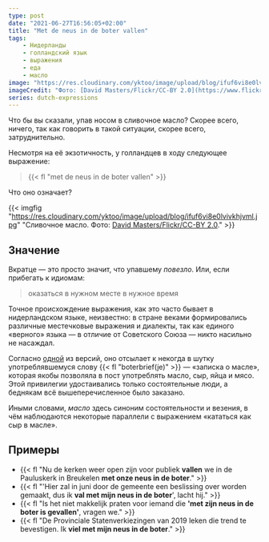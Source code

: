```yaml
---
type: post
date: "2021-06-27T16:56:05+02:00"
title: "Met de neus in de boter vallen"
tags:
    - Нидерланды
    - голландский язык
    - выражения
    - еда
    - масло
image: "https://res.cloudinary.com/yktoo/image/upload/blog/ifuf6vi8e0lvivkhjvml.jpg"
imageCredit: "Фото: [David Masters/Flickr/CC-BY 2.0](https://www.flickr.com/photos/davidmasters/3626277386)."
series: dutch-expressions
---
```


Что бы вы сказали, упав носом в сливочное масло? Скорее всего, ничего, так как говорить в такой ситуации, скорее всего, затруднительно.

Несмотря на её экзотичность, у голландцев в ходу следующее выражение:

> {{< fl "met de neus in de boter vallen" >}}

Что оно означает?

<!--more-->

{{< imgfig "https://res.cloudinary.com/yktoo/image/upload/blog/ifuf6vi8e0lvivkhjvml.jpg" "Сливочное масло. Фото: [David Masters/Flickr/CC-BY 2.0](https://www.flickr.com/photos/davidmasters/3626277386)." >}}

## Значение

Вкратце — это просто значит, что упавшему *повезло*. Или, если прибегать к идиомам:

> оказаться в нужном месте в нужное время

Точное происхождение выражения, как это часто бывает в нидерландском языке, неизвестно: в стране веками формировались различные местечковые выражения и диалекты, так как единого «верного» языка — в отличие от Советского Союза — никто насильно не насаждал.

Согласно [одной](https://www.startpagina.nl/v/eten-drinken/vraag/30404/gezegde-neus-boter-vallen/) из версий, оно отсылает к некогда в шутку употреблявшемуся слову {{< fl "boterbrief(je)" >}} — «записка о масле», которая якобы позволяла в пост употреблять масло, сыр, яйца и мясо. Этой привилегии удостаивались только состоятельные люди, а беднякам всё вышеперечисленное было заказано.

Иными словами, *масло* здесь синоним состоятельности и везения, в чём наблюдаются некоторые параллели с выражением «кататься как сыр в масле».

## Примеры

* {{< fl "Nu de kerken weer open zijn voor publiek **vallen** we in de Pauluskerk in Breukelen **met onze neus in de boter**." >}}
* {{< fl "'Hier zal in juni door de gemeente een beslissing over worden gemaakt, dus ik **val met mijn neus in de boter**', lacht hij." >}}
* {{< fl "Is het niet makkelijk praten voor iemand die **'met zijn neus in de boter is gevallen'**, vragen we." >}}
* {{< fl "De Provinciale Statenverkiezingen van 2019 leken die trend te bevestigen. Ik **viel met mijn neus in de boter**." >}}

